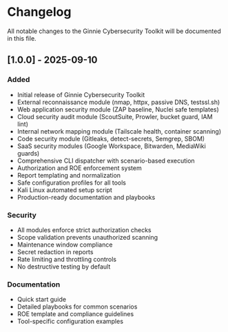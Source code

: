 # Changelog

All notable changes to the Ginnie Cybersecurity Toolkit will be documented in this file.

## [1.0.0] - 2025-09-10

### Added
- Initial release of Ginnie Cybersecurity Toolkit
- External reconnaissance module (nmap, httpx, passive DNS, testssl.sh)
- Web application security module (ZAP baseline, Nuclei safe templates)
- Cloud security audit module (ScoutSuite, Prowler, bucket guard, IAM lint)
- Internal network mapping module (Tailscale health, container scanning)
- Code security module (Gitleaks, detect-secrets, Semgrep, SBOM)
- SaaS security modules (Google Workspace, Bitwarden, MediaWiki guards)
- Comprehensive CLI dispatcher with scenario-based execution
- Authorization and ROE enforcement system
- Report templating and normalization
- Safe configuration profiles for all tools
- Kali Linux automated setup script
- Production-ready documentation and playbooks

### Security
- All modules enforce strict authorization checks
- Scope validation prevents unauthorized scanning
- Maintenance window compliance
- Secret redaction in reports
- Rate limiting and throttling controls
- No destructive testing by default

### Documentation
- Quick start guide
- Detailed playbooks for common scenarios
- ROE template and compliance guidelines
- Tool-specific configuration examples
